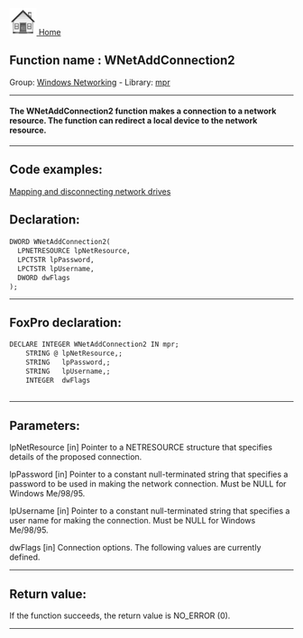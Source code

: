 [<img src="../../images/home.png"> Home ](https://github.com/VFPX/Win32API)  

## Function name : WNetAddConnection2
Group: [Windows Networking](../../functions_group.md#Windows_Networking)  -  Library: [mpr](../../libraries.md#mpr)  
***  


#### The WNetAddConnection2 function makes a connection to a network resource. The function can redirect a local device to the network resource.
***  


## Code examples:
[Mapping and disconnecting network drives](../../samples/sample_387.md)  

## Declaration:
```foxpro  
DWORD WNetAddConnection2(
  LPNETRESOURCE lpNetResource,
  LPCTSTR lpPassword,
  LPCTSTR lpUsername,
  DWORD dwFlags
);  
```  
***  


## FoxPro declaration:
```foxpro  
DECLARE INTEGER WNetAddConnection2 IN mpr;
	STRING @ lpNetResource,;
	STRING   lpPassword,;
	STRING   lpUsername,;
	INTEGER  dwFlags
  
```  
***  


## Parameters:
lpNetResource 
[in] Pointer to a NETRESOURCE structure that specifies details of the proposed connection.

lpPassword 
[in] Pointer to a constant null-terminated string that specifies a password to be used in making the network connection. Must be NULL for Windows Me/98/95.

lpUsername 
[in] Pointer to a constant null-terminated string that specifies a user name for making the connection. Must be NULL for Windows Me/98/95.

dwFlags 
[in] Connection options. The following values are currently defined.  
***  


## Return value:
If the function succeeds, the return value is NO_ERROR (0).  
***  

